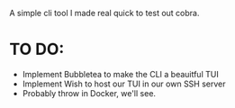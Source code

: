 A simple cli tool I made real quick to test out cobra. 

# TO DO:

- Implement Bubbletea to make the CLI a beauitful TUI
- Implement Wish to host our TUI in our own SSH server
- Probably throw in Docker, we'll see. 